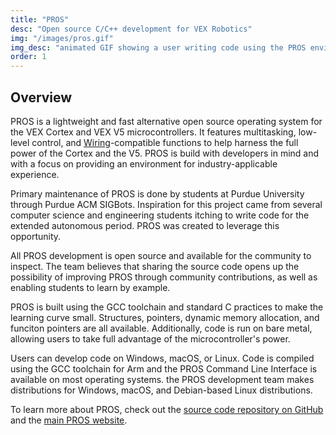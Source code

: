 ```yaml
---
title: "PROS"
desc: "Open source C/C++ development for VEX Robotics"
img: "/images/pros.gif"
img_desc: "animated GIF showing a user writing code using the PROS environment"
order: 1
---
```


## Overview
PROS is a lightweight and fast alternative open source operating system for the VEX Cortex and VEX V5 microcontrollers. It features multitasking, low-level control, and [Wiring](http://wiring.org.co/)-compatible functions to help harness the full power of the Cortex and the V5. PROS is build with developers in mind and with a focus on providing an environment for industry-applicable experience.

Primary maintenance of PROS is done by students at Purdue University through Purdue ACM SIGBots. Inspiration for this project came from several computer science and engineering students itching to write code for the extended autonomous period. PROS was created to leverage this opportunity.

All PROS development is open source and available for the community to inspect. The team believes that sharing the source code opens up the possibility of improving PROS through community contributions, as well as enabling students to learn by example.

PROS is built using the GCC toolchain and standard C practices to make the learning curve small. Structures, pointers, dynamic memory allocation, and funciton pointers are all available. Additionally, code is run on bare metal, allowing users to take full advantage of the microcontroller's power.

Users can develop code on Windows, macOS, or Linux. Code is compiled using the GCC toolchain for Arm and the PROS Command Line Interface is available on most operating systems. the PROS development team makes distributions for Windows, macOS, and Debian-based Linux distributions.

To learn more about PROS, check out the [source code repository on GitHub](https://github.com/purduesigbots/pros) and the [main PROS website](https://pros.cs.purdue.edu).
